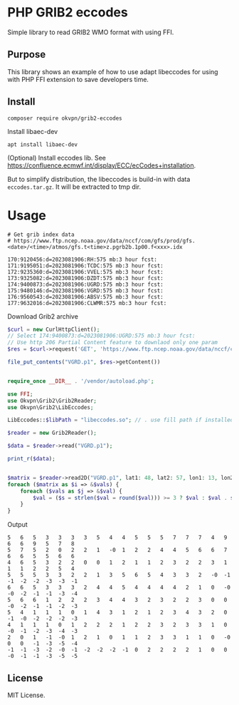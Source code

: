# PHP GRIB2 eccodes

Simple library to read GRIB2 WMO format with using FFI. 

## Purpose

This library shows an example of how to use adapt libeccodes for using with PHP FFI extension to save developers time.

## Install

```
composer require okvpn/grib2-eccodes
```

Install libaec-dev
```
apt install libaec-dev
```

(Optional) Install eccodes lib. See https://confluence.ecmwf.int/display/ECC/ecCodes+installation.

But to simplify distribution, the libeccodes is build-in with data `eccodes.tar.gz`. It will be extracted to tmp dir.

# Usage

```
# Get grib index data 
# https://www.ftp.ncep.noaa.gov/data/nccf/com/gfs/prod/gfs.<date>/<time>/atmos/gfs.t<time>z.pgrb2b.1p00.f<xxx>.idx

170:9120456:d=2023081906:RH:575 mb:3 hour fcst:
171:9195051:d=2023081906:TCDC:575 mb:3 hour fcst:
172:9235360:d=2023081906:VVEL:575 mb:3 hour fcst:
173:9325082:d=2023081906:DZDT:575 mb:3 hour fcst:
174:9400873:d=2023081906:UGRD:575 mb:3 hour fcst:
175:9480146:d=2023081906:VGRD:575 mb:3 hour fcst:
176:9560543:d=2023081906:ABSV:575 mb:3 hour fcst:
177:9632016:d=2023081906:CLWMR:575 mb:3 hour fcst:
```

Download Grib2 archive

```php
$curl = new CurlHttpClient();
// Select 174:9400873:d=2023081906:UGRD:575 mb:3 hour fcst:
// Use http 206 Partial Content feature to downlaod only one param
$res = $curl->request('GET', 'https://www.ftp.ncep.noaa.gov/data/nccf/com/gfs/prod/gfs.<date>/<time>/atmos/gfs.t<time>z.pgrb2b.1p00.f003', ['headers' => ['Range' => 'bytes=9400873-9480145']]);

file_put_contents("VGRD.p1", $res->getContent())
```

```php

require_once __DIR__ . '/vendor/autoload.php';

use FFI;
use Okvpn\Grib2\Grib2Reader;
use Okvpn\Grib2\LibEccodes;

LibEccodes::$libPath = "libeccodes.so"; // . use fill path if installed eccodes to custom path

$reader = new Grib2Reader();

$data = $reader->read("VGRD.p1");

print_r($data);


$matrix = $reader->read2D("VGRD.p1", lat1: 48, lat2: 57, lon1: 13, lon2: 36);
foreach ($matrix as $i => &$vals) {
    foreach ($vals as $j => &$val) {
        $val = ($s = strlen($val = round($val))) >= 3 ? $val : $val . str_repeat(' ', 3-$s);
    }
}

```

Output

```
5   6   5   3   3   3   3   5   4   4   5   5   5   7   7   7   4   9   6   6   9   5   7   8  
5   7   5   2   0   2   2   1   -0  1   2   2   4   4   5   6   6   7   6   6   5   5   6   6  
4   6   5   3   2   2   0   0   1   2   1   1   2   3   2   2   3   1   1   1   2   2   5   4  
5   5   5   3   3   2   2   1   3   5   6   5   4   3   3   2   -0  -1  -1  -2  -2  -3  -3  -1 
6   6   5   3   3   3   2   4   4   5   4   4   4   4   2   1   0   -0  -0  -2  -1  -1  -3  -4 
5   6   6   1   2   2   2   3   4   4   3   2   3   2   2   3   0   0   -0  -2  -1  -1  -2  -3 
5   4   1   1   1   0   1   4   3   1   2   1   2   3   4   3   2   0   -1  -0  -2  -2  -2  -3 
4   1   1   1   0   1   2   2   2   1   2   2   3   2   3   3   1   0   -0  -1  -2  -3  -4  -3 
2   0   1   -1  -0  1   2   1   0   1   1   2   3   3   1   1   0   -0  0   0   -1  -3  -5  -4 
-1  -1  -3  -2  -0  -1  -2  -2  -2  -1  0   2   2   2   2   1   0   0   -0  -1  -1  -3  -5  -5 
```

License
-------

MIT License.
